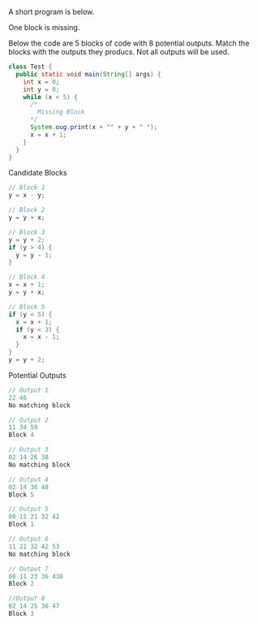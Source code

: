 A short program is below.

One block is missing.

Below the code are 5 blocks of code with 8 potential outputs. Match the blocks with the outputs they producs. Not all outputs will be used.

```Java
class Test {
  public static void main(String[] args) {
    int x = 0;
    int y = 0;
    while (x < 5) {
      /*
        Missing Block
      */
      System.oug.print(x + "" + y + " ");
      x = x + 1;
    }
  }
}
```

Candidate Blocks
```Java
// Block 1
y = x - y;

// Block 2
y = y + x;

// Block 3
y = y + 2;
if (y > 4) {
  y = y - 1;
}

// Block 4
x = x + 1;
y = y + x;

// Block 5
if (y < 5) {
  x = x + 1;
  if (y < 3) {
    x = x - 1;
  }
}
y = y + 2;
```

Potential Outputs
```Java
// Output 1
22 46
No matching block

// Output 2
11 34 59
Block 4

// Output 3
02 14 26 38
No matching block

// Output 4
02 14 36 48
Block 5

// Output 5
00 11 21 32 42
Block 1

// Output 6
11 21 32 42 53
No matching block

// Output 7
00 11 23 36 410
Block 2

//Output 8
02 14 25 36 47
Block 3
```
